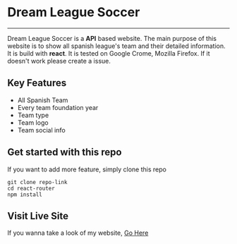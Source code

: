 # Dream League Soccer

---

Dream League Soccer is a **API** based website. The main purpose of this website is to show all spanish league's team and their detailed information. It is build with **react**. It is tested on Google Crome, Mozilla Firefox. If it doesn't work please create a issue.

## Key Features

- All Spanish Team
- Every team foundation year
- Team type
- Team logo
- Team social info

## Get started with this repo

If you want to add more feature, simply clone this repo

```
git clone repo-link
cd react-router
npm install

```

## Visit Live Site

If you wanna take a look of my website, [Go Here](https://github.com/facebook/create-react-app)
